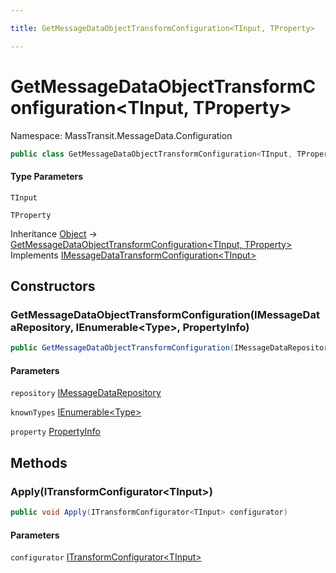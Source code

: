 ```yaml
---

title: GetMessageDataObjectTransformConfiguration<TInput, TProperty>

---
```


# GetMessageDataObjectTransformConfiguration\<TInput, TProperty\>

Namespace: MassTransit.MessageData.Configuration

```csharp
public class GetMessageDataObjectTransformConfiguration<TInput, TProperty> : IMessageDataTransformConfiguration<TInput>
```

#### Type Parameters

`TInput`<br/>

`TProperty`<br/>

Inheritance [Object](https://learn.microsoft.com/en-us/dotnet/api/system.object) → [GetMessageDataObjectTransformConfiguration\<TInput, TProperty\>](../masstransit-messagedata-configuration/getmessagedataobjecttransformconfiguration-2)<br/>
Implements [IMessageDataTransformConfiguration\<TInput\>](../masstransit-messagedata-configuration/imessagedatatransformconfiguration-1)

## Constructors

### **GetMessageDataObjectTransformConfiguration(IMessageDataRepository, IEnumerable\<Type\>, PropertyInfo)**

```csharp
public GetMessageDataObjectTransformConfiguration(IMessageDataRepository repository, IEnumerable<Type> knownTypes, PropertyInfo property)
```

#### Parameters

`repository` [IMessageDataRepository](../../masstransit-abstractions/masstransit/imessagedatarepository)<br/>

`knownTypes` [IEnumerable\<Type\>](https://learn.microsoft.com/en-us/dotnet/api/system.collections.generic.ienumerable-1)<br/>

`property` [PropertyInfo](https://learn.microsoft.com/en-us/dotnet/api/system.reflection.propertyinfo)<br/>

## Methods

### **Apply(ITransformConfigurator\<TInput\>)**

```csharp
public void Apply(ITransformConfigurator<TInput> configurator)
```

#### Parameters

`configurator` [ITransformConfigurator\<TInput\>](../masstransit/itransformconfigurator-1)<br/>
